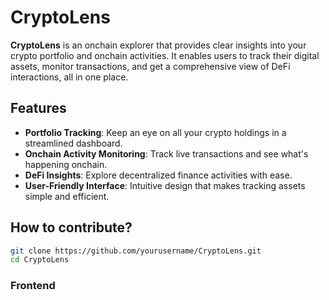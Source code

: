 # CryptoLens

**CryptoLens** is an onchain explorer that provides clear insights into your crypto portfolio and onchain activities. It enables users to track their digital assets, monitor transactions, and get a comprehensive view of DeFi interactions, all in one place.

## Features

- **Portfolio Tracking**: Keep an eye on all your crypto holdings in a streamlined dashboard.
- **Onchain Activity Monitoring**: Track live transactions and see what's happening onchain.
- **DeFi Insights**: Explore decentralized finance activities with ease.
- **User-Friendly Interface**: Intuitive design that makes tracking assets simple and efficient.

## How to contribute?

```bash
git clone https://github.com/yourusername/CryptoLens.git
cd CryptoLens
```
### Frontend
